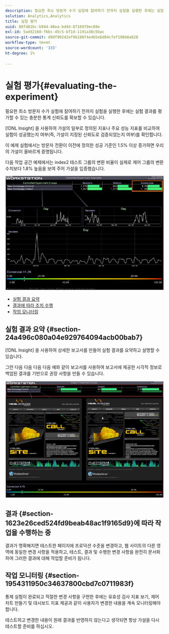 ```yaml
---
description: 필요한 최소 방문자 수가 실험에 참여하기 전까지 실험을 실행한 후에는 실험 결과를 평가할 수 있는 충분한 통계 신뢰도를 확보할 수 있습니다.
solution: Analytics,Analytics
title: 실험 평가
uuid: 88fd81bc-b944-48ea-bd4d-8716979ec69e
exl-id: 5add2168-f6bc-45c5-bf1d-1191a38c5bac
source-git-commit: d9df90242ef96188f4e4b5e6d04cfef196b0a628
workflow-type: tm+mt
source-wordcount: '333'
ht-degree: 1%

---
```


# 실험 평가{#evaluating-the-experiment}

필요한 최소 방문자 수가 실험에 참여하기 전까지 실험을 실행한 후에는 실험 결과를 평가할 수 있는 충분한 통계 신뢰도를 확보할 수 있습니다.

[!DNL Insight] 을 사용하여 가설의 일부로 정의된 지표나 주요 성능 지표를 비교하여 실험이 성공했는지 여부(즉, 가설이 지정된 신뢰도로 검증되었는지 여부)를 확인합니다.

이 예제 실험에서는 방문자 전환이 이전에 정의한 성공 기준인 1.5% 이상 증가하면 우리의 가설이 올바르게 증명됩니다.

다음 작업 공간 예제에서는 index2 테스트 그룹의 변환 비율이 실제로 제어 그룹의 변환 수치보다 1.8% 높음을 보여 주어 가설을 입증했습니다.

![](assets/experimentresults.png)

* [실험 결과 요약](../../../home/c-undst-ctrld-exp/c-vw-rslts/c-ev-exp.md#section-24a496c080a04e929764094acb00bab7)
* [결과에 따라 조치 수행](../../../home/c-undst-ctrld-exp/c-vw-rslts/c-ev-exp.md#section-1623e26ced524fd9beab48ac1f9165d9)
* [작업 모니터링](../../../home/c-undst-ctrld-exp/c-vw-rslts/c-ev-exp.md#section-1954311950c34637800cbd7c0711983f)

## 실험 결과 요약 {#section-24a496c080a04e929764094acb00bab7}

[!DNL Insight] 을 사용하여 상세한 보고서를 만들어 실험 결과를 요약하고 설명할 수 있습니다.

그런 다음 다음 다음 다음 예와 같이 보고서를 사용하여 보고서에 제공한 시각적 정보로 백업된 결과를 기반으로 권장 사항을 만들 수 있습니다.

![](assets/experimentresults2.png)

## 결과 {#section-1623e26ced524fd9beab48ac1f9165d9}에 따라 작업을 수행하는 중

결과가 명확해지면 테스트한 페이지에 프로덕션 수준을 변경하고, 웹 사이트의 다른 영역에 동일한 변경 사항을 적용하고, 테스트, 결과 및 수행한 변경 사항을 완전히 문서화하여 그러한 결과에 대해 작업할 준비가 됩니다.

## 작업 모니터링 {#section-1954311950c34637800cbd7c0711983f}

통제 실험이 완료되고 적절한 변경 사항을 구현한 후에는 유효성 검사 지표 보기, 제어 차트 만들기 및 대시보드 지표 제공과 같이 사용자가 변경한 내용을 계속 모니터링해야 합니다.

테스트하고 변경한 내용이 원래 결과를 반영하지 않는다고 생각되면 항상 가설을 다시 테스트할 준비를 하십시오.
